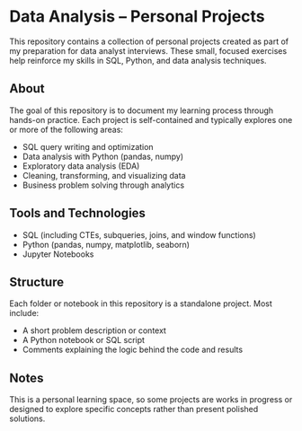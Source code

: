 # Data Analysis – Personal Projects

This repository contains a collection of personal projects created as part of my preparation for data analyst interviews. These small, focused exercises help reinforce my skills in SQL, Python, and data analysis techniques.


## About

The goal of this repository is to document my learning process through hands-on practice. Each project is self-contained and typically explores one or more of the following areas:

- SQL query writing and optimization
- Data analysis with Python (pandas, numpy)
- Exploratory data analysis (EDA)
- Cleaning, transforming, and visualizing data
- Business problem solving through analytics


## Tools and Technologies

- SQL (including CTEs, subqueries, joins, and window functions)
- Python (pandas, numpy, matplotlib, seaborn)
- Jupyter Notebooks


## Structure

Each folder or notebook in this repository is a standalone project. Most include:

- A short problem description or context
- A Python notebook or SQL script
- Comments explaining the logic behind the code and results


## Notes

This is a personal learning space, so some projects are works in progress or designed to explore specific concepts rather than present polished solutions.
